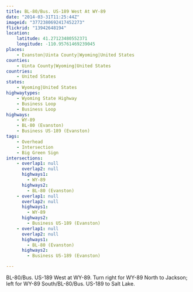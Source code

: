 ```yaml
---
title: BL-80/Bus. US-189 West At WY-89
date: "2014-03-31T11:25:44Z"
imageid: "3772380692417452273"
flickrid: "13942648194"
location:
    latitude: 41.27123480552371
    longitude: -110.95761469239045
places:
    - Evanston|Uinta County|Wyoming|United States
counties:
    - Uinta County|Wyoming|United States
countries:
    - United States
states:
    - Wyoming|United States
highwaytypes:
    - Wyoming State Highway
    - Business Loop
    - Business Loop
highways:
    - WY-89
    - BL-80 (Evanston)
    - Business US-189 (Evanston)
tags:
    - Overhead
    - Intersection
    - Big Green Sign
intersections:
    - overlap1: null
      overlap2: null
      highways1:
        - WY-89
      highways2:
        - BL-80 (Evanston)
    - overlap1: null
      overlap2: null
      highways1:
        - WY-89
      highways2:
        - Business US-189 (Evanston)
    - overlap1: null
      overlap2: null
      highways1:
        - BL-80 (Evanston)
      highways2:
        - Business US-189 (Evanston)

---
```

BL-80/Bus. US-189 West at WY-89.  Turn right for WY-89 North to Jackson; left for WY-89 South/BL-80/Bus. US-189 to Salt Lake.